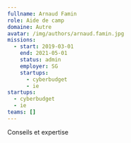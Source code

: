 ```yaml
---
fullname: Arnaud Famin
role: Aide de camp
domaine: Autre
avatar: /img/authors/arnaud.famin.jpg
missions:
  - start: 2019-03-01
    end: 2021-05-01
    status: admin
    employer: SG
    startups:
      - cyberbudget
      - ie
startups:
  - cyberbudget
  - ie
teams: []
---
```

Conseils et expertise